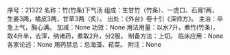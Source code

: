 序号：21322
名称：竹(竹条)下气汤
组成：生甘竹（竹条）、一虎口、石膏1两，生姜3两，橘皮3两，甘草3两（炙）。
出处：《外台》卷十引《深师方》。
主治：卒急上气，胸心满。
加减：None
功效：None
用法用量：以水7升，煮竹(竹条)，取4升半，去滓，纳诸药，煮取2升，分2服。
制备方法：上切。
临床应用：None
各家论述：None
用药禁忌：忌海藻、菘菜。
附注：None
